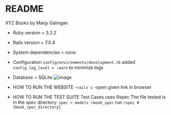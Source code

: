 # README
XYZ Books by Marjy Galingan

* Ruby version = 3.2.2
* Rails version = 7.0.4
* System dependencies = none
* Configuration
    `config/environments/development.rb`
    added `config.log_level = :warn` to minimize logs
* Database = SQLite
  ![image](https://github.com/Alcafam/xyz_books/assets/90877974/08823d75-cc9b-404a-b337-43f62495f8e3)

* HOW TO RUN THE WEBSITE
      -`rails s`
      -open given link in browser
  
* HOW TO RUN THE TEST SUITE
    Test Cases uses Rspec
    The file tested is in the spec directory:
        ```spec > models >book_spec```
    run `rspec #{book_spec_directory}`
